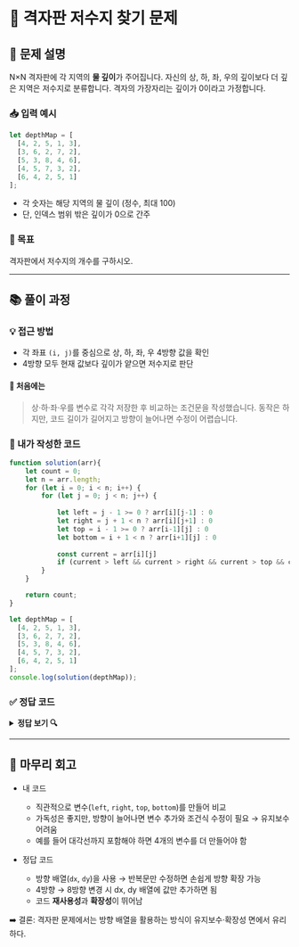 # 💼 격자판 저수지 찾기 문제

## 🧾 문제 설명
N×N 격자판에 각 지역의 **물 깊이**가 주어집니다.
자신의 상, 하, 좌, 우의 깊이보다 더 깊은 지역은 저수지로 분류합니다.
격자의 가장자리는 깊이가 0이라고 가정합니다.

### 📥 입력 예시
```js
let depthMap = [
  [4, 2, 5, 1, 3],
  [3, 6, 2, 7, 2],
  [5, 3, 8, 4, 6],
  [4, 5, 7, 3, 2],
  [6, 4, 2, 5, 1]
];
```
- 각 숫자는 해당 지역의 물 깊이 (정수, 최대 100)
- 단, 인덱스 범위 밖은 깊이가 0으로 간주

### 🎯 목표
격자판에서 저수지의 개수를 구하시오.

---

## 📚 풀이 과정
### 💡 접근 방법
- 각 좌표 `(i, j)`를 중심으로 상, 하, 좌, 우 4방향 값을 확인
- 4방향 모두 현재 값보다 깊이가 얕으면 저수지로 판단

#### 🤔 처음에는
> 상·하·좌·우를 변수로 각각 저장한 후 비교하는 조건문을 작성했습니다.
동작은 하지만, 코드 길이가 길어지고 방향이 늘어나면 수정이 어렵습니다.

### 📌 내가 작성한 코드
```js
function solution(arr){
	let count = 0;
	let n = arr.length;
	for (let i = 0; i < n; i++) {
		for (let j = 0; j < n; j++) {
			
			let left = j - 1 >= 0 ? arr[i][j-1] : 0
			let right = j + 1 < n ? arr[i][j+1] : 0 
			let top = i - 1 >= 0 ? arr[i-1][j] : 0
			let bottom = i + 1 < n ? arr[i+1][j] : 0
			
			const current = arr[i][j]
			if (current > left && current > right && current > top && current > bottom) count++;
		}
	}

	return count;
}

let depthMap = [
  [4, 2, 5, 1, 3],
  [3, 6, 2, 7, 2],
  [5, 3, 8, 4, 6],
  [4, 5, 7, 3, 2],
  [6, 4, 2, 5, 1]
];
console.log(solution(depthMap));
```

### ✅ 정답 코드
<details>
<summary>
<strong style="cursor: pointer">정답 보기 🔍</strong>
</summary> 
<pre>
<code class="language-js"> 
function solution(arr){  
	let answer = 0;
	let n = arr.length;
	let dx = [-1, 0, 1, 0];
	let dy = [0, 1, 0, -1];
	for(let i = 0; i < n; i++){
		for(let j = 0; j < n; j++){
			let flag = 1;
			for(let k = 0; k < 4; k++){
				let nx = i + dx[k];
				let ny = j + dy[k];
				if(nx >= 0 && nx < n && ny >= 0 && ny < n && arr[nx][ny] >= arr[i][j]){
					flag = 0;
					break;
				}
			}
			if(flag) answer++;
		}
	}
	return answer;
}
let depthMap = [
	[4, 2, 5, 1, 3],
	[3, 6, 2, 7, 2],
	[5, 3, 8, 4, 6],
	[4, 5, 7, 3, 2],
	[6, 4, 2, 5, 1]
];
console.log(solution(depthMap));
</code>
</pre>
</details>

---

## 📌 마무리 회고
- 내 코드
	-	직관적으로 변수(`left`, `right`, `top`, `bottom`)를 만들어 비교
	- 가독성은 좋지만, 방향이 늘어나면 변수 추가와 조건식 수정이 필요 → 유지보수 어려움
	- 예를 들어 대각선까지 포함해야 하면 4개의 변수를 더 만들어야 함

- 정답 코드
	- 방향 배열(`dx`, `dy`)을 사용 → 반복문만 수정하면 손쉽게 방향 확장 가능
	- 4방향 → 8방향 변경 시 dx, dy 배열에 값만 추가하면 됨
	- 코드 **재사용성**과 **확장성**이 뛰어남

➡️ 결론: 격자판 문제에서는 방향 배열을 활용하는 방식이 유지보수·확장성 면에서 유리하다.

